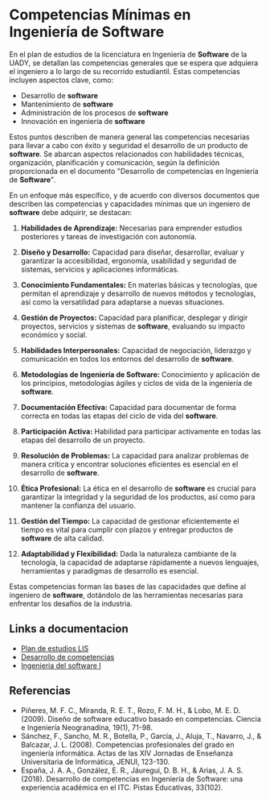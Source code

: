 # Competencias Mínimas en Ingeniería de **Software**

En el plan de estudios de la licenciatura en Ingeniería de **Software** de la UADY, se detallan las competencias generales que se espera que adquiera el ingeniero a lo largo de su recorrido estudiantil. Estas competencias incluyen aspectos clave, como:

- Desarrollo de **software**
- Mantenimiento de **software**
- Administración de los procesos de **software**
- Innovación en ingeniería de **software**

Estos puntos describen de manera general las competencias necesarias para llevar a cabo con éxito y seguridad el desarrollo de un producto de **software**. Se abarcan aspectos relacionados con habilidades técnicas, organización, planificación y comunicación, según la definición proporcionada en el documento "Desarrollo de competencias en Ingeniería de **Software**".

En un enfoque más específico, y de acuerdo con diversos documentos que describen las competencias y capacidades mínimas que un ingeniero de **software** debe adquirir, se destacan:

1. **Habilidades de Aprendizaje:** Necesarias para emprender estudios posteriores y tareas de investigación con autonomía.

2. **Diseño y Desarrollo:** Capacidad para diseñar, desarrollar, evaluar y garantizar la accesibilidad, ergonomía, usabilidad y seguridad de sistemas, servicios y aplicaciones informáticas.

3. **Conocimiento Fundamentales:** En materias básicas y tecnologías, que permitan el aprendizaje y desarrollo de nuevos métodos y tecnologías, así como la versatilidad para adaptarse a nuevas situaciones.

4. **Gestión de Proyectos:** Capacidad para planificar, desplegar y dirigir proyectos, servicios y sistemas de **software**, evaluando su impacto económico y social.

5. **Habilidades Interpersonales:** Capacidad de negociación, liderazgo y comunicación en todos los entornos del desarrollo de **software**.

6. **Metodologías de Ingeniería de Software:** Conocimiento y aplicación de los principios, metodologías ágiles y ciclos de vida de la ingeniería de **software**.

7. **Documentación Efectiva:** Capacidad para documentar de forma correcta en todas las etapas del ciclo de vida del **software**.

8. **Participación Activa:** Habilidad para participar activamente en todas las etapas del desarrollo de un proyecto.

9. **Resolución de Problemas:** La capacidad para analizar problemas de manera crítica y encontrar soluciones eficientes es esencial en el desarrollo de **software**.

10. **Ética Profesional:** La ética en el desarrollo de **software** es crucial para garantizar la integridad y la seguridad de los productos, así como para mantener la confianza del usuario.

11. **Gestión del Tiempo:** La capacidad de gestionar eficientemente el tiempo es vital para cumplir con plazos y entregar productos de **software** de alta calidad.

12. **Adaptabilidad y Flexibilidad:** Dada la naturaleza cambiante de la tecnología, la capacidad de adaptarse rápidamente a nuevos lenguajes, herramientas y paradigmas de desarrollo es esencial.

Estas competencias forman las bases de las capacidades que define al ingeniero de **software**, dotándolo de las herramientas necesarias para enfrentar los desafíos de la industria.

## Links a documentacion

- [Plan de estudios LIS](https://github.com/hjanssena/FIS-Proyecto/blob/PD-2-3/Documentaci%C3%B3n/LIS_Aprobado_12-ago-2016.pdf)
- [Desarrollo de competencias](https://github.com/hjanssena/FIS-Proyecto/blob/PD-2-3/Documentaci%C3%B3n/Desarrollo%20de%20competencias.pdf)
- [Ingenieria del software I](https://github.com/hjanssena/FIS-Proyecto/blob/PD-2-3/Documentaci%C3%B3n/Ingenieria%20del%20software%20I.pdf)

## Referencias

- Piñeres, M. F. C., Miranda, R. E. T., Rozo, F. M. H., & Lobo, M. E. D. (2009). Diseño de software educativo basado en competencias. Ciencia e Ingeniería Neogranadina, 19(1), 71-98.
- Sánchez, F., Sancho, M. R., Botella, P., García, J., Aluja, T., Navarro, J., & Balcazar, J. L. (2008). Competencias profesionales del grado en ingeniería informática. Actas de las XIV Jornadas de Enseñanza Universitaria de Informàtica, JENUI, 123-130.
- España, J. A. A., González, E. R., Jáuregui, D. B. H., & Arias, J. A. S. (2018). Desarrollo de competencias en Ingeniería de Software: una experiencia académica en el ITC. Pistas Educativas, 33(102).
